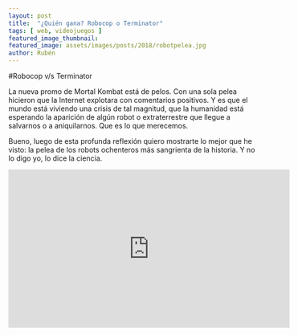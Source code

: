 ```yaml
---
layout: post
title:  "¿Quién gana? Robocop o Terminator"
tags: [ web, videojuegos ]
featured_image_thumbnail:
featured_image: assets/images/posts/2018/robotpelea.jpg
author: Rubén
---
```


#Robocop v/s Terminator

La nueva promo de Mortal Kombat está de pelos. Con una sola pelea hicieron que la Internet explotara con comentarios positivos. Y es que el mundo está viviendo una crisis de tal magnitud, que la humanidad está esperando la aparición de algún robot o extraterrestre que llegue a salvarnos o a aniquilarnos. Que es lo que merecemos. 

Bueno, luego de esta profunda reflexión quiero mostrarte lo mejor que he visto: la pelea de los robots ochenteros más sangrienta de la historia. Y no lo digo yo, lo dice la ciencia.

<iframe width="560" height="315" src="https://www.youtube.com/embed/KvEfcUrHR40" frameborder="0" allow="accelerometer; autoplay; encrypted-media; gyroscope; picture-in-picture" allowfullscreen></iframe>
